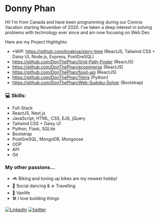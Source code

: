 # Donny Phan

Hi! I'm from Canada and have been programming during our Corona Vacation starting November of 2020. 
I've taken a deep interest in solving problems with technology ever since and am now focusing on Web Dev.

Here are my Project Highlights:
- *WIP: https://github.com/kivakiva/story-time (ReactJS, Tailwind CSS + Daisy UI, Node.js, Express, PostGreSQL)
- https://github.com/DonThePhan/Grid-Path-Finder (ReactJS)
- https://github.com/DonThePhan/ecommerse (ReactJS)
- https://github.com/DonThePhan/food-api (ReactJS)
- https://github.com/DonThePhan/Tetris (Python)
- https://github.com/DonThePhan/Web-Sudoku-Solver (Bootstrap)

### 💻 Skills:
* Full-Stack
* ReactJS, Next.js
* JavaScript, HTML, CSS, EJS, jQuery
* Tailwind CSS + Daisy UI
* Python, Flask, SQLite
* Bootstrap
* PostGreSQL, MongoDB, Mongoose
* OOP
* API
* Git

### My other passions...
* 🚲 Biking and tuning up bikes are my newest hobby!
* 🕺 Social dancing & ✈️ Travelling
* 🚐 Vanlife
* 🛠️ I love building things

<a href="https://www.linkedin.com/in/donnyphanmeceng/">![LinkedIn](https://user-images.githubusercontent.com/74743983/115660042-72bdb300-a309-11eb-8248-1ee0c36969be.PNG)</a>
<a href="https://twitter.com/DonnyPhan5">![twitter](https://user-images.githubusercontent.com/74743983/115660095-82d59280-a309-11eb-9a05-bf75a70a4691.PNG)</a>

<!--
**DonThePhan/DonThePhan** is a ✨ _special_ ✨ repository because its `README.md` (this file) appears on your GitHub profile.

Here are some ideas to get you started:

- 🔭 I’m currently working on ...
- 🌱 I’m currently learning ...
- 👯 I’m looking to collaborate on ...
- 🤔 I’m looking for help with ...
- 💬 Ask me about ...
- 📫 How to reach me: ...
- 😄 Pronouns: ...
- ⚡ Fun fact: ...
-->
